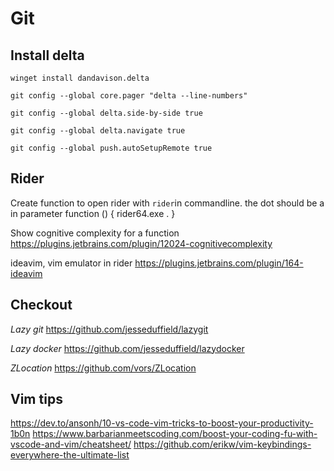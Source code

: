 # Git

## Install delta

`winget install dandavison.delta`

`git config --global core.pager "delta --line-numbers"`

`git config --global delta.side-by-side true`

`git config --global delta.navigate true`

`git config --global push.autoSetupRemote true`

## Rider
Create function to open rider with `rider`in commandline. the dot should be a in parameter
function () { rider64.exe . }

Show cognitive complexity for a function
https://plugins.jetbrains.com/plugin/12024-cognitivecomplexity

ideavim, vim emulator in rider 
https://plugins.jetbrains.com/plugin/164-ideavim

## Checkout
*Lazy git*
https://github.com/jesseduffield/lazygit

*Lazy docker*
https://github.com/jesseduffield/lazydocker

*ZLocation*
https://github.com/vors/ZLocation

## Vim tips
https://dev.to/ansonh/10-vs-code-vim-tricks-to-boost-your-productivity-1b0n
https://www.barbarianmeetscoding.com/boost-your-coding-fu-with-vscode-and-vim/cheatsheet/
https://github.com/erikw/vim-keybindings-everywhere-the-ultimate-list
